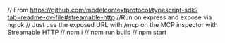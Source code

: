 // From https://github.com/modelcontextprotocol/typescript-sdk?tab=readme-ov-file#streamable-http
//Run on express and expose via ngrok
// Just use the exposed URL with /mcp on the MCP inspector with Streamable HTTP
// npm i
// npm run build
// npm start
